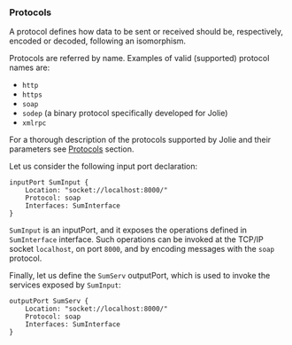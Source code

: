 ### Protocols

A protocol defines how data to be sent or received should be, respectively, encoded or decoded, following an isomorphism. 

Protocols are referred by name. Examples of valid (supported) protocol names are:

- `http`
- `https`
- `soap`
- `sodep` (a binary protocol specifically developed for Jolie)
- `xmlrpc`

For a thorough description of the protocols supported by Jolie and their parameters see [Protocols](/documentation/protocols/introduction.html) section.

Let us consider the following input port declaration:

<pre><code class="language-jolie code">inputPort SumInput {
    Location: "socket://localhost:8000/"
    Protocol: soap
    Interfaces: SumInterface
}
</code></pre>

`SumInput` is an inputPort, and it exposes the operations defined in `SumInterface` interface. Such operations can be invoked at the TCP/IP socket `localhost`, on port `8000`, and by encoding messages with the `soap` protocol.

Finally, let us define the `SumServ` outputPort, which is used to invoke the services exposed by `SumInput`:

<pre><code class="language-jolie code">outputPort SumServ {
    Location: "socket://localhost:8000/"
    Protocol: soap
    Interfaces: SumInterface
}
</code></pre>
